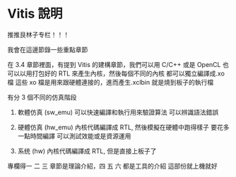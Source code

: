 # Vitis 說明

推推艮林子专栏！！！

我會在這邊節錄一些重點章節

在 3.4 章節裡面，有提到 Vitis 的建構章節，我們可以用 C/C++ 或是 OpenCL 也可以以用打包好的 RTL 來產生內核，然後每個不同的內核
都可以獨立編譯成.xo 檔 這些 xo 檔是用來跟硬體連接的，進而產生.xclbin 就是燒到板子的執行檔

有分 3 個不同的仿真階段

1. 軟體仿真 (sw_emu) 可以快速編譯和執行用來驗證算法 可以辨識語法錯誤

2. 硬體仿真 (hw_emu) 內核代碼編譯成 RTL, 然後模擬在硬體中跑得樣子 要花多一點時間編譯 可以測試效能或是資源運用

3. 系统 (hw) 內核代碼編譯成 RTL, 但是直接上板子了


專欄得一 二 三 章節是理論介紹，四 五 六 都是工具的介紹 這部份就上機就好




